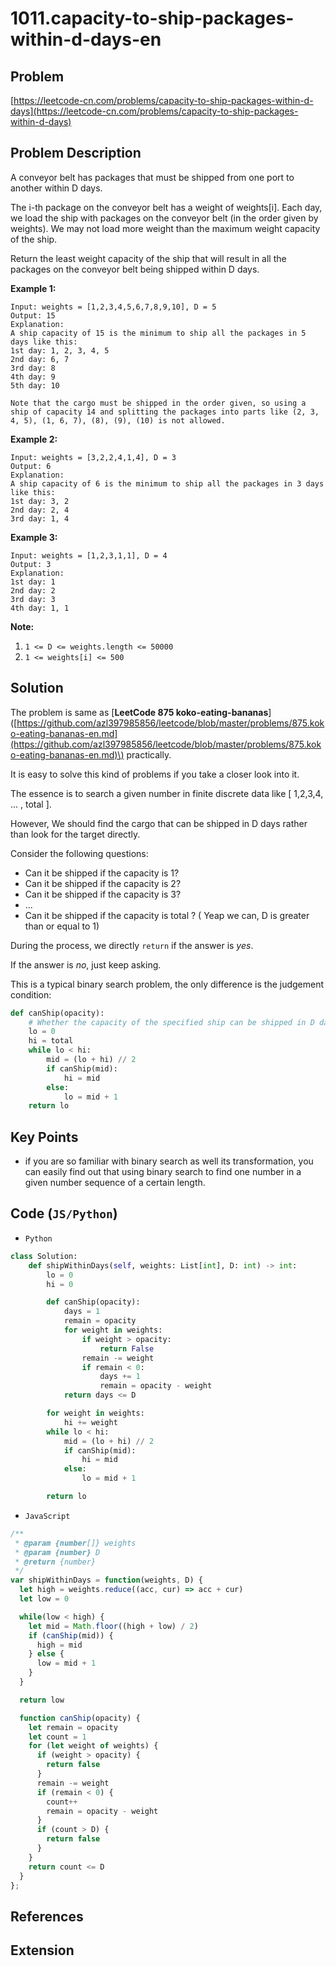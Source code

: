 # 1011.capacity-to-ship-packages-within-d-days-en

## Problem

[https://leetcode-cn.com/problems/capacity-to-ship-packages-within-d-days](https://leetcode-cn.com/problems/capacity-to-ship-packages-within-d-days)

## Problem Description

A conveyor belt has packages that must be shipped from one port to another within D days.

The i-th package on the conveyor belt has a weight of weights\[i\]. Each day, we load the ship with packages on the conveyor belt \(in the order given by weights\). We may not load more weight than the maximum weight capacity of the ship.

Return the least weight capacity of the ship that will result in all the packages on the conveyor belt being shipped within D days.

**Example 1:**

```text
Input: weights = [1,2,3,4,5,6,7,8,9,10], D = 5
Output: 15
Explanation: 
A ship capacity of 15 is the minimum to ship all the packages in 5 days like this:
1st day: 1, 2, 3, 4, 5
2nd day: 6, 7
3rd day: 8
4th day: 9
5th day: 10

Note that the cargo must be shipped in the order given, so using a ship of capacity 14 and splitting the packages into parts like (2, 3, 4, 5), (1, 6, 7), (8), (9), (10) is not allowed.
```

**Example 2:**

```text
Input: weights = [3,2,2,4,1,4], D = 3
Output: 6
Explanation: 
A ship capacity of 6 is the minimum to ship all the packages in 3 days like this:
1st day: 3, 2
2nd day: 2, 4
3rd day: 1, 4
```

**Example 3:**

```text
Input: weights = [1,2,3,1,1], D = 4
Output: 3
Explanation: 
1st day: 1
2nd day: 2
3rd day: 3
4th day: 1, 1
```

**Note:**

1. `1 <= D <= weights.length <= 50000`
2. `1 <= weights[i] <= 500`

## Solution

The problem is same as \[**LeetCode 875 koko-eating-bananas**\] \([https://github.com/azl397985856/leetcode/blob/master/problems/875.koko-eating-bananas-en.md](https://github.com/azl397985856/leetcode/blob/master/problems/875.koko-eating-bananas-en.md)\) practically.

It is easy to solve this kind of problems if you take a closer look into it.

The essence is to search a given number in finite discrete data like \[ 1,2,3,4, ... , total \].

However, We should find the cargo that can be shipped in D days rather than look for the target directly.

Consider the following questions:

* Can it be shipped if the capacity is 1?
* Can it be shipped if the capacity is 2?
* Can it be shipped if the capacity is 3?
* ...
* Can it be shipped if the capacity is total ? \( Yeap we can,  D is greater than or equal to 1\)

During the process, we directly `return` if the answer is _yes_.

If the answer is _no_, just keep asking.

This is a typical binary search problem, the only difference is the judgement condition:

```python
def canShip(opacity):
    # Whether the capacity of the specified ship can be shipped in D days
    lo = 0
    hi = total
    while lo < hi:
        mid = (lo + hi) // 2
        if canShip(mid):
            hi = mid
        else:
            lo = mid + 1
    return lo
```

## Key Points

* if you are so familiar with binary search as well its transformation, you can easily find out that using binary search to find one number in a given number sequence of a certain length.

## Code \(`JS/Python`\)

* `Python`

```python
class Solution:
    def shipWithinDays(self, weights: List[int], D: int) -> int:
        lo = 0
        hi = 0

        def canShip(opacity):
            days = 1
            remain = opacity
            for weight in weights:
                if weight > opacity:
                    return False
                remain -= weight
                if remain < 0:
                    days += 1
                    remain = opacity - weight
            return days <= D

        for weight in weights:
            hi += weight
        while lo < hi:
            mid = (lo + hi) // 2
            if canShip(mid):
                hi = mid
            else:
                lo = mid + 1

        return lo
```

* `JavaScript`

```javascript
/**
 * @param {number[]} weights
 * @param {number} D
 * @return {number}
 */
var shipWithinDays = function(weights, D) {
  let high = weights.reduce((acc, cur) => acc + cur)
  let low = 0

  while(low < high) {
    let mid = Math.floor((high + low) / 2)
    if (canShip(mid)) {
      high = mid
    } else {
      low = mid + 1
    }
  }

  return low

  function canShip(opacity) {
    let remain = opacity
    let count = 1
    for (let weight of weights) {
      if (weight > opacity) {
        return false
      }
      remain -= weight
      if (remain < 0) {
        count++
        remain = opacity - weight
      }
      if (count > D) {
        return false
      }
    }
    return count <= D
  }
};
```

## References

## Extension

